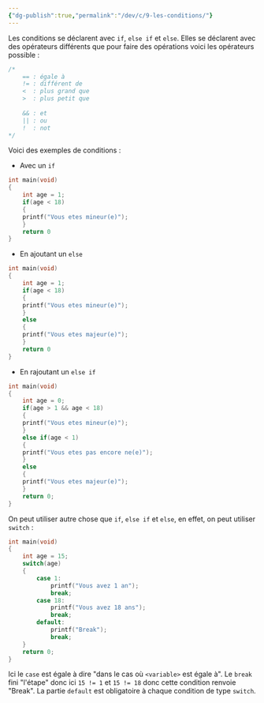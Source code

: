 ```yaml
---
{"dg-publish":true,"permalink":"/dev/c/9-les-conditions/"}
---
```


Les conditions se déclarent avec `if`, `else if` et `else`. Elles se  déclarent avec des opérateurs différents que pour faire des opérations voici les opérateurs possible :
```C
/*
	== : égale à
	!= : différent de 
	<  : plus grand que 
	>  : plus petit que 
	
	&& : et
	|| : ou
	!  : not
*/
```

Voici des exemples de conditions :

- Avec un `if`
```C
int main(void)
{
	int age = 1;
	if(age < 18)
	{
	printf("Vous etes mineur(e)");
	}
	return 0
}
```

- En ajoutant un `else` 
```C
int main(void)
{
	int age = 1;
	if(age < 18)
	{
	printf("Vous etes mineur(e)");
	}
	else 
	{
	printf("Vous etes majeur(e)");
	}
	return 0
}
```

- En rajoutant un `else if`
```C
int main(void)
{
    int age = 0;
    if(age > 1 && age < 18)
    {
    printf("Vous etes mineur(e)");
    }
    else if(age < 1)
    {
    printf("Vous etes pas encore ne(e)");
    }
    else
    {
    printf("Vous etes majeur(e)");
    }
    return 0;
}
```

On peut utiliser autre chose que `if`, `else if` et `else`, en effet, on peut utiliser `switch` :
```C
int main(void)
{
    int age = 15;
    switch(age)
    {
        case 1:
            printf("Vous avez 1 an");
            break;
        case 18:
            printf("Vous avez 18 ans");
            break;
        default:
            printf("Break");
            break;
    }
    return 0;
}
```

Ici le `case` est égale à dire "dans le cas où `<variable>` est égale à". Le `break` fini "l'étape" donc ici `15 != 1` et `15 != 18` donc cette condition renvoie "Break". La partie `default` est obligatoire à chaque condition de type `switch`.